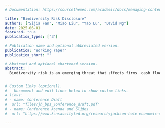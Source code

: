 ```yaml
---
# Documentation: https://sourcethemes.com/academic/docs/managing-content/

title: "Biodiversity Risk Disclosure"
authors: ["Sijia Fan", "Miao Liu", "Yao Lu", "David Ng"]
date: 2025-06-01
featured: true
publication_types: ["3"]

# Publication name and optional abbreviated version.
publication: "Working Paper"
publication_short: ""

# Abstract and optional shortened version.
abstract: |
  Biodiversity risk is an emerging threat that affects firms' cash flows based on their exposure. Its complexity and uncertainty increase investor demand for disclosure, yet managers may hesitate to provide it, creating a disclosure gap. This study examines how biodiversity risk disclosures influence investor perceptions. Using natural language processing and large language models, we identify and classify voluntary biodiversity risk disclosures in 10-K filings. We find that investor and stakeholder pressure encourages firms to disclose, which helps reduce uncertainty about their risk exposure. Interestingly, firms tend to make direct disclosures—explicit acknowledgments of risk—when they are confident in their assessments. However, investors respond more strongly to indirect disclosures, where risk is implied through business discussions. This highlights a key dynamic: while managers prefer "reliability" and wait until they are certain before disclosing risk, investors place greater value on more "relevant" early indicators, even if those signals are less definitive. This dynamic shapes how emerging risks like biodiversity are communicated in financial reporting.


# Custom links (optional).
#   Uncomment and edit lines below to show custom links.
# links:
# - name: Conference Draft
#  url: "files/jh_bps_conference_draft.pdf"
# - name: Conference Agenda and Slides
#  url: "https://www.kansascityfed.org/research/jackson-hole-economic-symposium/jackson-hole-economic-policy-symposium-reassessing-the-effectiveness-and-transmission-of-monetary-policy/"

---
```

